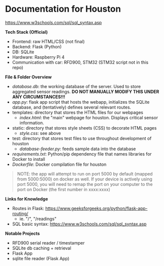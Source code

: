 # Documentation for Houston

https://www.w3schools.com/sql/sql_syntax.asp    

**Tech Stack (Official)**
- Frontend: raw HTML/CSS (not final)
- Backend: Flask (Python)
- DB: SQLite
- Hardware: Raspberry Pi 4
- Communication with car: RFD900, STM32 (STM32 script not in this repo)

**File & Folder Overview**
- *database.db*: the working database of the server. Used to store aggregated
  sensor readings. **DO NOT MANUALLY MODIFY THIS UNDER ANY CIRCUMSTANCES!!!**
- *app.py*: flask app script that hosts the webapp, initializes the SQLite
  database, and (tentatively) defines several relevant routes.
- templates: directory that stores the HTML files for our webpages
    - *index.html*: the "main" webpage for houston. Displays critical sensor
      information.
- static: directory that stores style sheets (CSS) to decorate HTML pages
    - *style.css*: see above
- test: directory that stores test files to use throughout development of
  houston
    - *database-feeder.py*: feeds sample data into the database
- *requirements.txt*: Python/pip dependency file that names libraries for Docker
  to install
- *Dockerfile*: Docker compilation file for houston

> NOTE: the app will attempt to run on port 5000 by default (mapped from
> 5000:5000) on docker as well. If your device is actively using port 5000, you
> will need to remap the port on your computer to the port on Docker (the first
> number in xxxx:xxxx)

**Links for Knowledge**
- Routes in Flask: https://www.geeksforgeeks.org/python/flask-app-routing/    
    - ie. "/", "/readings"
- SQL basic syntax: https://www.w3schools.com/sql/sql_syntax.asp


**Notable Projects**
- RFD900 serial reader / timestamper
- SQLite db caching + retrieval
- Flask App
- sqlite file reader (Flask App)

